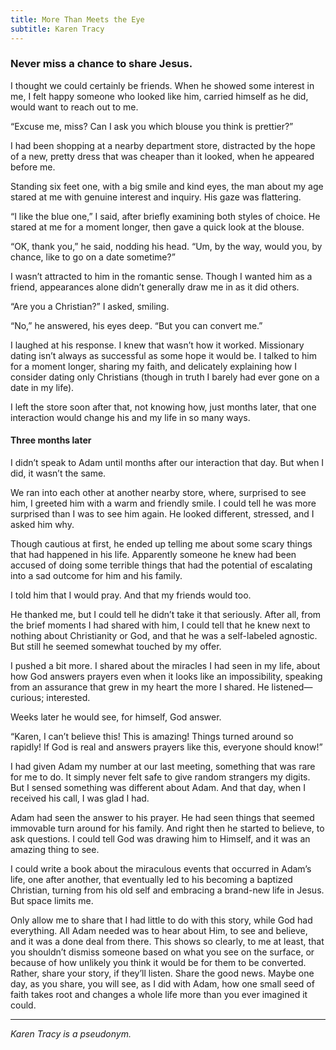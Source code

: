 ```yaml
---
title: More Than Meets the Eye
subtitle: Karen Tracy
---
```


### Never miss a chance to share Jesus.

I thought we could certainly be friends. When he showed some interest in me, I felt happy someone who looked like him, carried himself as he did, would want to reach out to me. 

“Excuse me, miss? Can I ask you which blouse you think is prettier?”

I had been shopping at a nearby department store, distracted by the hope of a new, pretty dress that was cheaper than it looked, when he appeared before me.

Standing six feet one, with a big smile and kind eyes, the man about my age stared at me with genuine interest and inquiry. His gaze was flattering. 

“I like the blue one,” I said, after briefly examining both styles of choice. He stared at me for a moment longer, then gave a quick look at the blouse.

“OK, thank you,” he said, nodding his head. “Um, by the way, would you, by chance, like to go on a date sometime?”

I wasn’t attracted to him in the romantic sense. Though I wanted him as a friend, appearances alone didn’t generally draw me in as it did others.

“Are you a Christian?” I asked, smiling. 

“No,” he answered, his eyes deep. “But you can convert me.” 

I laughed at his response. I knew that wasn’t how it worked. Missionary dating isn’t always as successful as some hope it would be. I talked to him for a moment longer, sharing my faith, and delicately explaining how I consider dating only Christians (though in truth I barely had ever gone on a date in my life).

I left the store soon after that, not knowing how, just months later, that one interaction would change his and my life in so many ways.

#### Three months later

I didn’t speak to Adam until months after our interaction that day. But when I did, it wasn’t the same.

We ran into each other at another nearby store, where, surprised to see him, I greeted him with a warm and friendly smile. I could tell he was more surprised than I was to see him again. He looked different, stressed, and I asked him why. 

Though cautious at first, he ended up telling me about some scary things that had happened in his life. Apparently someone he knew had been accused of doing some terrible things that had the potential of escalating into a sad outcome for him and his family. 

I told him that I would pray. And that my friends would too.

He thanked me, but I could tell he didn’t take it that seriously. After all, from the brief moments I had shared with him, I could tell that he knew next to nothing about Christianity or God, and that he was a self-labeled agnostic. But still he seemed somewhat touched by my offer.

I pushed a bit more. I shared about the miracles I had seen in my life, about how God answers prayers even when it looks like an impossibility, speaking from an assurance that grew in my heart the more I shared. He listened—curious; interested. 

Weeks later he would see, for himself, God answer.

“Karen, I can’t believe this! This is amazing! Things turned around so rapidly! If God is real and answers prayers like this, everyone should know!” 

I had given Adam my number at our last meeting, something that was rare for me to do. It simply never felt safe to give random strangers my digits. But I sensed something was different about Adam. And that day, when I received his call, I was glad I had.

Adam had seen the answer to his prayer. He had seen things that seemed immovable turn around for his family. And right then he started to believe, to ask questions. I could tell God was drawing him to Himself, and it was an amazing thing to see. 

I could write a book about the miraculous events that occurred in Adam’s life, one after another, that eventually led to his becoming a baptized Christian, turning from his old self and embracing a brand-new life in Jesus. But space limits me.

Only allow me to share that I had little to do with this story, while God had everything. All Adam needed was to hear about Him, to see and believe, and it was a done deal from there. This shows so clearly, to me at least, that you shouldn’t dismiss someone based on what you see on the surface, or because of how unlikely you think it would be for them to be converted. Rather, share your story, if they’ll listen. Share the good news. Maybe one day, as you share, you will see, as I did with Adam, how one small seed of faith takes root and changes a whole life more than you ever imagined it could. 

---

_Karen Tracy is a pseudonym._
